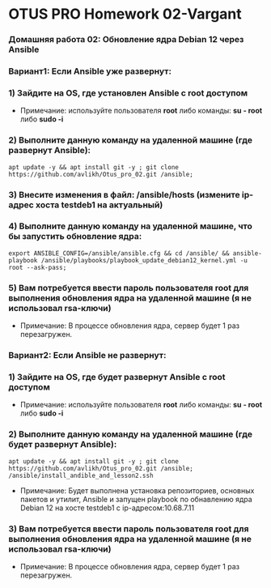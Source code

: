# OTUS PRO Homework 02-Vargant

### Домашняя работа 02: Обновление ядра Debian 12 через Ansible

### Вариант1: Если Ansible уже развернут:

### 1) Зайдите на OS, где установлен Ansible с root доступом
   - Примечание: используйте пользователя **root** либо команды: **su - root** либо **sudo -i**

### 2) Выполните данную команду на удаленной машине (где развернут Ansible):
```
apt update -y && apt install git -y ; git clone https://github.com/avlikh/Otus_pro_02.git /ansible;
```
### 3) Внесите изменения в файл: /ansible/hosts (измените ip-адрес хоста testdeb1 на актуальный)

### 4) Выполните данную команду на удаленной машине, что бы запустить обновление ядра:
```
export ANSIBLE_CONFIG=/ansible/ansible.cfg && cd /ansible/ && ansible-playbook /ansible/playbooks/playbook_update_debian12_kernel.yml -u root --ask-pass;
```
### 5) Вам потребуется ввести пароль пользователя root для выполнения обновления ядра на удаленной машине (я не использовал rsa-ключи) 
   - Примечание: В процессе обновления ядра, сервер будет 1 раз перезагружен.

### Вариант2: Если Ansible не развернут:

### 1) Зайдите на OS, где будет развернут Ansible с root доступом
   - Примечание: используйте пользователя **root** либо команды: **su - root** либо **sudo -i**
### 2) Выполните данную команду на удаленной машине (где будет развернут Ansible):
```
apt update -y && apt install git -y ; git clone https://github.com/avlikh/Otus_pro_02.git /ansible; /ansible/install_andible_and_lesson2.ssh
```
   - Примечание: Будет выполнена установка репозиториев, основных пакетов и утилит, Ansible и запущен playbook по обнавлению ядра Debian 12 на хосте testdeb1 с ip-адресом:10.68.7.11

### 3) Вам потребуется ввести пароль пользователя root для выполнения обновления ядра на удаленной машине (я не использовал rsa-ключи)
   - Примечание: В процессе обновления ядра, сервер будет 1 раз перезагружен.
